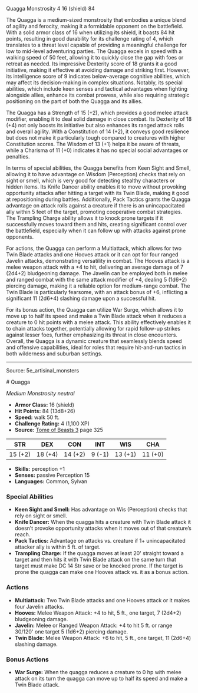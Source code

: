 <MonsterName/>Quagga</MonsterName>
<CreatureType/>Monstrosity</CreatureType>
<CR/>4</CR>
<AC/>16 (shield)</AC>
<HP/>84</HP>
<summary>The Quagga is a medium-sized monstrosity that embodies a unique blend of agility and ferocity, making it a formidable opponent on the battlefield. With a solid armor class of 16 when utilizing its shield, it boasts 84 hit points, resulting in good durability for its challenge rating of 4, which translates to a threat level capable of providing a meaningful challenge for low to mid-level adventuring parties. The Quagga excels in speed with a walking speed of 50 feet, allowing it to quickly close the gap with foes or retreat as needed. Its impressive Dexterity score of 18 grants it a good initiative, making it effective at avoiding damage and striking first. However, its intelligence score of 9 indicates below-average cognitive abilities, which may affect its decision-making in complex situations. Notably, its special abilities, which include keen senses and tactical advantages when fighting alongside allies, enhance its combat prowess, while also requiring strategic positioning on the part of both the Quagga and its allies.</summary>

<detail>

The Quagga has a Strength of 15 (+2), which provides a good melee attack modifier, enabling it to deal solid damage in close combat. Its Dexterity of 18 (+4) not only boosts its initiative but also enhances its ranged attack rolls and overall agility. With a Constitution of 14 (+2), it conveys good resilience but does not make it particularly tough compared to creatures with higher Constitution scores. The Wisdom of 13 (+1) helps it be aware of threats, while a Charisma of 11 (+0) indicates it has no special social advantages or penalties.

In terms of special abilities, the Quagga benefits from Keen Sight and Smell, allowing it to have advantage on Wisdom (Perception) checks that rely on sight or smell, which is very good for detecting stealthy characters or hidden items. Its Knife Dancer ability enables it to move without provoking opportunity attacks after hitting a target with its Twin Blade, making it good at repositioning during battles. Additionally, Pack Tactics grants the Quagga advantage on attack rolls against a creature if there is an unincapacitated ally within 5 feet of the target, promoting cooperative combat strategies. The Trampling Charge ability allows it to knock prone targets if it successfully moves toward them and hits, creating significant control over the battlefield, especially when it can follow up with attacks against prone opponents.

For actions, the Quagga can perform a Multiattack, which allows for two Twin Blade attacks and one Hooves attack or it can opt for four ranged Javelin attacks, demonstrating versatility in combat. The Hooves attack is a melee weapon attack with a +4 to hit, delivering an average damage of 7 (2d4+2) bludgeoning damage. The Javelin can be employed both in melee and ranged combat with the same attack modifier of +4, dealing 5 (1d6+2) piercing damage, making it a reliable option for medium-range combat. The Twin Blade is particularly fearsome, with an attack bonus of +6, inflicting a significant 11 (2d6+4) slashing damage upon a successful hit.

For its bonus action, the Quagga can utilize War Surge, which allows it to move up to half its speed and make a Twin Blade attack when it reduces a creature to 0 hit points with a melee attack. This ability effectively enables it to chain attacks together, potentially allowing for rapid follow-up strikes against lesser foes, further emphasizing its threat in close encounters. Overall, the Quagga is a dynamic creature that seamlessly blends speed and offensive capabilities, ideal for roles that require hit-and-run tactics in both wilderness and suburban settings.</detail>



---

Source: 5e_artisinal_monsters

<statblock>
# Quagga

*Medium* *Monstrosity* *neutral*

- **Armor Class:** 16 (shield)
- **Hit Points:** 84 (13d8+26)
- **Speed:** walk 50 ft.
- **Challenge Rating:** 4 (1,100 XP)
- **Source:** [Tome of Beasts 3](https://koboldpress.com/kpstore/product/tome-of-beasts-3-for-5th-edition/) page 325

| STR | DEX | CON | INT | WIS | CHA |
| --- | --- | --- | --- | --- | --- |
| 15 (+2) | 18 (+4) | 14 (+2) | 9 (-1) | 13 (+1) | 11 (+0) |

- **Skills:** perception +1
- **Senses:** passive Perception 15
- **Languages:** Common, Sylvan

### Special Abilities

- **Keen Sight and Smell:** Has advantage on Wis (Perception) checks that rely on sight or smell.
- **Knife Dancer:** When the quagga hits a creature with Twin Blade attack it doesn’t provoke opportunity attacks when it moves out of that creature’s reach.
- **Pack Tactics:** Advantage on attacks vs. creature if 1+ unincapacitated attacker ally is within 5 ft. of target.
- **Trampling Charge:** If the quagga moves at least 20' straight toward a target and then hits it with Twin Blade attack on the same turn that target must make DC 14 Str save or be knocked prone. If the target is prone the quagga can make one Hooves attack vs. it as a bonus action.

### Actions

- **Multiattack:** Two Twin Blade attacks and one Hooves attack or it makes four Javelin attacks.
- **Hooves:** Melee Weapon Attack: +4 to hit, 5 ft., one target, 7 (2d4+2) bludgeoning damage.
- **Javelin:** Melee or Ranged Weapon Attack: +4 to hit 5 ft. or range 30/120' one target 5 (1d6+2) piercing damage.
- **Twin Blade:** Melee Weapon Attack: +6 to hit, 5 ft., one target, 11 (2d6+4) slashing damage.

### Bonus Actions

- **War Surge:** When the quagga reduces a creature to 0 hp with melee attack on its turn the quagga can move up to half its speed and make a Twin Blade attack.


</statblock>


